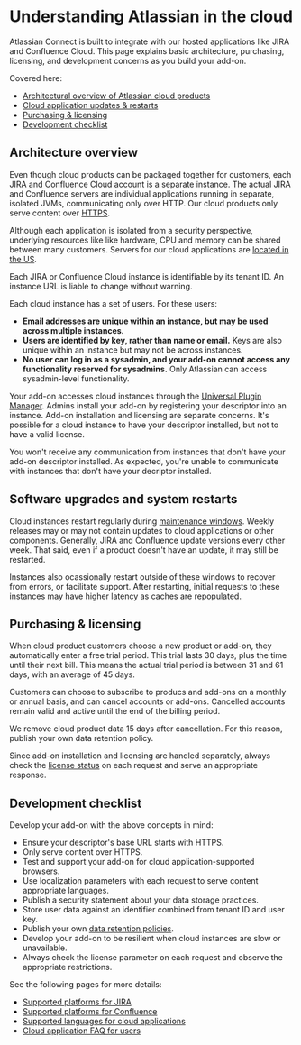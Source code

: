 # Understanding Atlassian in the cloud

Atlassian Connect is built to integrate with our hosted applications like JIRA and Confluence Cloud. 
This page explains basic architecture, purchasing, licensing, and development concerns as you build 
your add-on. 

Covered here: 

* [Architectural overview of Atlassian cloud products](#overview) 
* [Cloud application updates & restarts](#restarts) 
* [Purchasing & licensing](#purchasing) 
* [Development checklist](#development) 

## <a id="overview"></a>Architecture overview

Even though cloud products can be packaged together for customers, each JIRA and Confluence Cloud account 
is a separate instance. The actual JIRA and Confluence servers are individual applications
running in separate, isolated JVMs, communicating only over HTTP. Our cloud products only serve content over 
[HTTPS](../developing/cloud-installation.html). 

Although each application is isolated from a security perspective, underlying resources like like hardware, 
CPU and memory can be shared between many customers. Servers for our cloud applications are [located in the US](https://www.atlassian.com/hosted/security). 

Each JIRA or Confluence Cloud instance is identifiable by its tenant ID. An instance URL is liable to change 
without warning. 

Each cloud instance has a set of users. For these users:

* __Email addresses are unique within an instance, but may be used across multiple instances.__  
* __Users are identified by key, rather than name or email.__ Keys are also unique within an
	instance but may not be across instances. 
* __No user can log in as a sysadmin, and your add-on cannot access any functionality reserved for sysadmins.__ 
	Only Atlassian can access sysadmin-level functionality.  

Your add-on accesses cloud instances through the [Universal Plugin Manager](https://confluence.atlassian.com/x/8AJTE). Admins install your add-on by registering your descriptor into an instance. Add-on installation and licensing are separate concerns. 
It's possible for a cloud instance to have your descriptor installed, but not to have a valid license. 


You won't receive any  communication from instances that don't have your add-on descriptor installed. As 
expected, you're unable to communicate with instances that don't have your decriptor installed. 

## <a id="restarts"></a>Software upgrades and system restarts

Cloud instances restart regularly during [maintenance windows](https://confluence.atlassian.com/x/aJALE). 
Weekly releases may or may not contain updates to cloud applications or other components. Generally, 
JIRA and Confluence update versions every other week. That said, even if a product doesn't have an 
update, it may still be restarted. 

Instances also ocassionally restart outside of these windows to recover from errors, or facilitate 
support. After restarting, initial requests to these instances may have higher latency as caches 
are repopulated. 

## <a id="purchasing"></a>Purchasing & licensing  

When cloud product customers choose a new product or add-on, they automatically enter a free 
trial period. This trial lasts 30 days, plus the time until their next bill. This means the 
actual trial period is between 31 and 61 days, with an average of 45 days. 

Customers can choose to subscribe to producs and add-ons on a monthly or annual basis, and can 
cancel accounts or add-ons. Cancelled accounts remain valid and active until the end of the billing 
period. 

We remove cloud product data 15 days after cancellation. For this reason, publish your own data retention 
policy. 
 
Since add-on installation and licensing are handled separately, always check the 
[license status](../concepts/licensing.html) on each request and serve an appropriate
response.

## <a id="development"></a>Development checklist

Develop your add-on with the above concepts in mind: 

* Ensure your descriptor's base URL starts with HTTPS. 
* Only serve content over HTTPS. 
* Test and support your add-on for cloud application-supported browsers.
* Use  localization parameters with each request to serve content appropriate languages. 
* Publish a security statement about your data storage practices.
* Store user data against an identifier combined from tenant ID and user key. 
* Publish your own [data retention policies](../resources/faqs.html).
* Develop your add-on to be resilient when cloud instances are slow or unavailable. 
* Always check the license parameter on each request and observe the appropriate restrictions.

See the following pages for more details:

* [Supported platforms for JIRA](https://confluence.atlassian.com/x/qgReD)  
* [Supported platforms for Confluence](https://confluence.atlassian.com/x/xgReD)  
* [Supported languages for cloud applications](https://confluence.atlassian.com/x/fTIvEw)
* [Cloud application FAQ for users](https://confluence.atlassian.com/x/9QEYDw)
